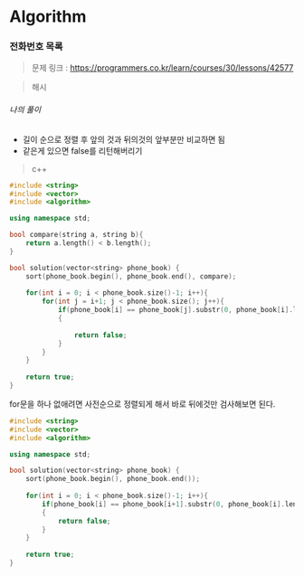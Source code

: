 # Algorithm

### 전화번호 목록

> 문제 링크 : https://programmers.co.kr/learn/courses/30/lessons/42577

> 해시



###### 나의 풀이

* 길이 순으로 정렬 후 앞의 것과 뒤의것의 앞부분만 비교하면 됨
* 같은게 있으면 false를 리턴해버리기



> c++

```c++
#include <string>
#include <vector>
#include <algorithm>

using namespace std;

bool compare(string a, string b){
    return a.length() < b.length();    
}

bool solution(vector<string> phone_book) {
    sort(phone_book.begin(), phone_book.end(), compare);
    
    for(int i = 0; i < phone_book.size()-1; i++){
        for(int j = i+1; j < phone_book.size(); j++){
            if(phone_book[i] == phone_book[j].substr(0, phone_book[i].length()))
            {
                
                return false;
            }
        }
    }
    
    return true;
}
```



for문을 하나 없애려면 사전순으로 정렬되게 해서 바로 뒤에것만 검사해보면 된다.



```c++
#include <string>
#include <vector>
#include <algorithm>

using namespace std;

bool solution(vector<string> phone_book) {
    sort(phone_book.begin(), phone_book.end());
    
    for(int i = 0; i < phone_book.size()-1; i++){
        if(phone_book[i] == phone_book[i+1].substr(0, phone_book[i].length()))
        {
            return false;
        }
    }
    
    return true;
}
```

